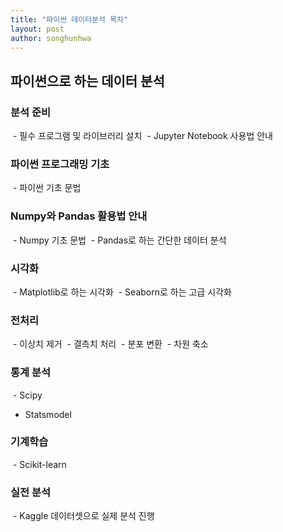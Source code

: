 ```yaml
---
title: "파이썬 데이터분석 목차"
layout: post
author: songhunhwa
---
```


## 파이썬으로 하는 데이터 분석

### 분석 준비
  - 필수 프로그램 및 라이브러리 설치
  - Jupyter Notebook 사용법 안내

### 파이썬 프로그래밍 기초
  - 파이썬 기초 문법
  
### Numpy와 Pandas 활용법 안내
  - Numpy 기초 문법
  - Pandas로 하는 간단한 데이터 분석

### 시각화
  - Matplotlib로 하는 시각화 
  - Seaborn로 하는 고급 시각화

### 전처리
  - 이상치 제거
  - 결측치 처리
  - 분포 변환
  - 차원 축소

### 통계 분석
  - Scipy
  - Statsmodel

### 기계학습
  - Scikit-learn
  
### 실전 분석
  - Kaggle 데이터셋으로 실제 분석 진행
